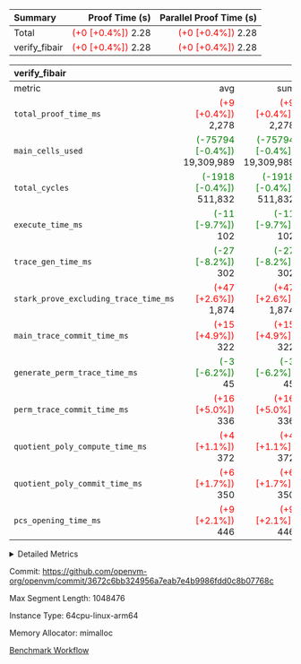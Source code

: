 | Summary | Proof Time (s) | Parallel Proof Time (s) |
|:---|---:|---:|
| Total | <span style='color: red'>(+0 [+0.4%])</span> 2.28 | <span style='color: red'>(+0 [+0.4%])</span> 2.28 |
| verify_fibair | <span style='color: red'>(+0 [+0.4%])</span> 2.28 | <span style='color: red'>(+0 [+0.4%])</span> 2.28 |


| verify_fibair |||||
|:---|---:|---:|---:|---:|
|metric|avg|sum|max|min|
| `total_proof_time_ms ` | <span style='color: red'>(+9 [+0.4%])</span> 2,278 | <span style='color: red'>(+9 [+0.4%])</span> 2,278 | <span style='color: red'>(+9 [+0.4%])</span> 2,278 | <span style='color: red'>(+9 [+0.4%])</span> 2,278 |
| `main_cells_used     ` | <span style='color: green'>(-75794 [-0.4%])</span> 19,309,989 | <span style='color: green'>(-75794 [-0.4%])</span> 19,309,989 | <span style='color: green'>(-75794 [-0.4%])</span> 19,309,989 | <span style='color: green'>(-75794 [-0.4%])</span> 19,309,989 |
| `total_cycles        ` | <span style='color: green'>(-1918 [-0.4%])</span> 511,832 | <span style='color: green'>(-1918 [-0.4%])</span> 511,832 | <span style='color: green'>(-1918 [-0.4%])</span> 511,832 | <span style='color: green'>(-1918 [-0.4%])</span> 511,832 |
| `execute_time_ms     ` | <span style='color: green'>(-11 [-9.7%])</span> 102 | <span style='color: green'>(-11 [-9.7%])</span> 102 | <span style='color: green'>(-11 [-9.7%])</span> 102 | <span style='color: green'>(-11 [-9.7%])</span> 102 |
| `trace_gen_time_ms   ` | <span style='color: green'>(-27 [-8.2%])</span> 302 | <span style='color: green'>(-27 [-8.2%])</span> 302 | <span style='color: green'>(-27 [-8.2%])</span> 302 | <span style='color: green'>(-27 [-8.2%])</span> 302 |
| `stark_prove_excluding_trace_time_ms` | <span style='color: red'>(+47 [+2.6%])</span> 1,874 | <span style='color: red'>(+47 [+2.6%])</span> 1,874 | <span style='color: red'>(+47 [+2.6%])</span> 1,874 | <span style='color: red'>(+47 [+2.6%])</span> 1,874 |
| `main_trace_commit_time_ms` | <span style='color: red'>(+15 [+4.9%])</span> 322 | <span style='color: red'>(+15 [+4.9%])</span> 322 | <span style='color: red'>(+15 [+4.9%])</span> 322 | <span style='color: red'>(+15 [+4.9%])</span> 322 |
| `generate_perm_trace_time_ms` | <span style='color: green'>(-3 [-6.2%])</span> 45 | <span style='color: green'>(-3 [-6.2%])</span> 45 | <span style='color: green'>(-3 [-6.2%])</span> 45 | <span style='color: green'>(-3 [-6.2%])</span> 45 |
| `perm_trace_commit_time_ms` | <span style='color: red'>(+16 [+5.0%])</span> 336 | <span style='color: red'>(+16 [+5.0%])</span> 336 | <span style='color: red'>(+16 [+5.0%])</span> 336 | <span style='color: red'>(+16 [+5.0%])</span> 336 |
| `quotient_poly_compute_time_ms` | <span style='color: red'>(+4 [+1.1%])</span> 372 | <span style='color: red'>(+4 [+1.1%])</span> 372 | <span style='color: red'>(+4 [+1.1%])</span> 372 | <span style='color: red'>(+4 [+1.1%])</span> 372 |
| `quotient_poly_commit_time_ms` | <span style='color: red'>(+6 [+1.7%])</span> 350 | <span style='color: red'>(+6 [+1.7%])</span> 350 | <span style='color: red'>(+6 [+1.7%])</span> 350 | <span style='color: red'>(+6 [+1.7%])</span> 350 |
| `pcs_opening_time_ms ` | <span style='color: red'>(+9 [+2.1%])</span> 446 | <span style='color: red'>(+9 [+2.1%])</span> 446 | <span style='color: red'>(+9 [+2.1%])</span> 446 | <span style='color: red'>(+9 [+2.1%])</span> 446 |



<details>
<summary>Detailed Metrics</summary>

|  | verify_program_compile_ms | total_cells | stark_prove_excluding_trace_time_ms | quotient_poly_compute_time_ms | quotient_poly_commit_time_ms | perm_trace_commit_time_ms | pcs_opening_time_ms | main_trace_commit_time_ms |
| --- | --- | --- | --- | --- | --- | --- | --- |
|  | 3 | 65,536 | 68 | 3 | 13 | 0 | 34 | 15 | 

| air_name | rows | quotient_deg | main_cols | interactions | constraints | cells |
| --- | --- | --- | --- | --- | --- | --- |
| AccessAdapterAir<2> |  | 4 |  | 5 | 12 |  | 
| AccessAdapterAir<4> |  | 4 |  | 5 | 12 |  | 
| AccessAdapterAir<8> |  | 4 |  | 5 | 12 |  | 
| FibonacciAir | 32,768 | 1 | 2 |  | 5 | 65,536 | 
| FriReducedOpeningAir |  | 4 |  | 35 | 59 |  | 
| NativePoseidon2Air<BabyBearParameters>, 1> |  | 4 |  | 176 | 590 |  | 
| PhantomAir |  | 4 |  | 3 | 4 |  | 
| ProgramAir |  | 1 |  | 1 | 4 |  | 
| VariableRangeCheckerAir |  | 1 |  | 1 | 4 |  | 
| VmAirWrapper<BranchNativeAdapterAir, BranchEqualCoreAir<1> |  | 2 |  | 11 | 23 |  | 
| VmAirWrapper<JalNativeAdapterAir, JalCoreAir> |  | 4 |  | 7 | 6 |  | 
| VmAirWrapper<NativeAdapterAir<2, 0>, PublicValuesCoreAir> |  | 4 |  | 11 | 22 |  | 
| VmAirWrapper<NativeAdapterAir<2, 1>, FieldArithmeticCoreAir> |  | 4 |  | 15 | 23 |  | 
| VmAirWrapper<NativeLoadStoreAdapterAir<1>, NativeLoadStoreCoreAir<1> |  | 4 |  | 15 | 20 |  | 
| VmAirWrapper<NativeLoadStoreAdapterAir<4>, NativeLoadStoreCoreAir<4> |  | 4 |  | 15 | 20 |  | 
| VmAirWrapper<NativeVectorizedAdapterAir<4>, FieldExtensionCoreAir> |  | 4 |  | 15 | 23 |  | 
| VmConnectorAir |  | 4 |  | 3 | 8 |  | 
| VolatileBoundaryAir |  | 4 |  | 4 | 16 |  | 

| group | trace_gen_time_ms | total_proof_time_ms | total_cycles | total_cells | stark_prove_excluding_trace_time_ms | quotient_poly_compute_time_ms | quotient_poly_commit_time_ms | perm_trace_commit_time_ms | pcs_opening_time_ms | main_trace_commit_time_ms | main_cells_used | generate_perm_trace_time_ms | execute_time_ms |
| --- | --- | --- | --- | --- | --- | --- | --- | --- | --- | --- | --- | --- | --- |
| verify_fibair | 302 | 2,278 | 511,832 | 50,178,200 | 1,874 | 372 | 350 | 336 | 446 | 322 | 19,309,989 | 45 | 102 | 

| group | air_name | rows | prep_cols | perm_cols | main_cols | cells |
| --- | --- | --- | --- | --- | --- | --- |
| verify_fibair | AccessAdapterAir<2> | 65,536 |  | 16 | 11 | 1,769,472 | 
| verify_fibair | AccessAdapterAir<4> | 32,768 |  | 16 | 13 | 950,272 | 
| verify_fibair | AccessAdapterAir<8> | 128 |  | 16 | 17 | 4,224 | 
| verify_fibair | FriReducedOpeningAir | 512 |  | 76 | 64 | 71,680 | 
| verify_fibair | NativePoseidon2Air<BabyBearParameters>, 1> | 16,384 |  | 356 | 399 | 12,369,920 | 
| verify_fibair | PhantomAir | 16,384 |  | 8 | 6 | 229,376 | 
| verify_fibair | ProgramAir | 8,192 |  | 8 | 10 | 147,456 | 
| verify_fibair | VariableRangeCheckerAir | 262,144 | 2 | 8 | 1 | 2,359,296 | 
| verify_fibair | VmAirWrapper<BranchNativeAdapterAir, BranchEqualCoreAir<1> | 131,072 |  | 28 | 23 | 6,684,672 | 
| verify_fibair | VmAirWrapper<JalNativeAdapterAir, JalCoreAir> | 16,384 |  | 12 | 10 | 360,448 | 
| verify_fibair | VmAirWrapper<NativeAdapterAir<2, 1>, FieldArithmeticCoreAir> | 262,144 |  | 20 | 30 | 13,107,200 | 
| verify_fibair | VmAirWrapper<NativeLoadStoreAdapterAir<1>, NativeLoadStoreCoreAir<1> | 131,072 |  | 36 | 25 | 7,995,392 | 
| verify_fibair | VmAirWrapper<NativeLoadStoreAdapterAir<4>, NativeLoadStoreCoreAir<4> | 16,384 |  | 36 | 34 | 1,146,880 | 
| verify_fibair | VmAirWrapper<NativeVectorizedAdapterAir<4>, FieldExtensionCoreAir> | 8,192 |  | 20 | 40 | 491,520 | 
| verify_fibair | VmConnectorAir | 2 | 1 | 8 | 4 | 24 | 
| verify_fibair | VolatileBoundaryAir | 131,072 |  | 8 | 11 | 2,490,368 | 

</details>


Commit: https://github.com/openvm-org/openvm/commit/3672c6bb324956a7eab7e4b9986fdd0c8b07768c

Max Segment Length: 1048476

Instance Type: 64cpu-linux-arm64

Memory Allocator: mimalloc

[Benchmark Workflow](https://github.com/openvm-org/openvm/actions/runs/12934821292)
